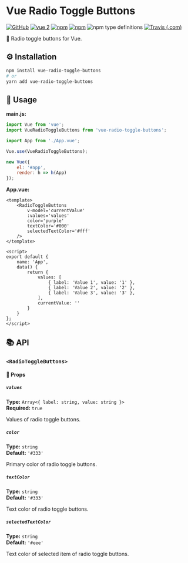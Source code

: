 # Vue Radio Toggle Buttons
[![GitHub](https://img.shields.io/github/license/gluons/vue-radio-toggle-buttons.svg?style=flat-square)](./LICENSE)
[![vue 2](https://img.shields.io/badge/vue-2-42b983.svg?style=flat-square)](https://vuejs.org)
[![npm](https://img.shields.io/npm/v/vue-radio-toggle-buttons.svg?style=flat-square)](https://www.npmjs.com/package/vue-radio-toggle-buttons)
[![npm](https://img.shields.io/npm/dt/vue-radio-toggle-buttons.svg?style=flat-square)](https://www.npmjs.com/package/vue-radio-toggle-buttons)
![npm type definitions](https://img.shields.io/npm/types/vue-radio-toggle-buttons.svg?style=flat-square)
[![Travis (.com)](https://img.shields.io/travis/com/gluons/vue-radio-toggle-buttons.svg?style=flat-square)](https://travis-ci.com/gluons/vue-radio-toggle-buttons)

🔘 Radio toggle buttons for Vue.

## ⚙️ Installation

```bash
npm install vue-radio-toggle-buttons
# or
yarn add vue-radio-toggle-buttons
```

## 🛂 Usage

**main.js:**
```js
import Vue from 'vue';
import VueRadioToggleButtons from 'vue-radio-toggle-buttons';

import App from './App.vue';

Vue.use(VueRadioToggleButtons);

new Vue({
	el: '#app',
	render: h => h(App)
});
```

**App.vue:**
```vue
<template>
	<RadioToggleButtons
		v-model='currentValue'
		:values='values'
		color='purple'
		textColor='#000'
		selectedTextColor='#fff'
	/>
</template>

<script>
export default {
	name: 'App',
	data() {
		return {
			values: [
				{ label: 'Value 1', value: '1' },
				{ label: 'Value 2', value: '2' },
				{ label: 'Value 3', value: '3' },
			],
			currentValue: ''
		}
	}
};
</script>
```

## 📚 API

### `<RadioToggleButtons>`

#### 🔰 Props

##### `values`
**Type:** `Array<{ label: string, value: string }>`  
**Required:** `true`

Values of radio toggle buttons.

##### `color`
**Type:** `string`  
**Default:** `'#333'`

Primary color of radio toggle buttons.

##### `textColor`
**Type:** `string`  
**Default:** `'#333'`

Text color of radio toggle buttons.

##### `selectedTextColor`
**Type:** `string`  
**Default:** `'#eee'`

Text color of selected item of radio toggle buttons.
